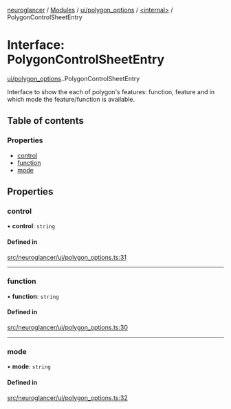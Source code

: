 [neuroglancer](../README.md) / [Modules](../modules.md) / [ui/polygon\_options](../modules/ui_polygon_options.md) / [<internal\>](../modules/ui_polygon_options._internal_.md) / PolygonControlSheetEntry

# Interface: PolygonControlSheetEntry

[ui/polygon_options](../modules/ui_polygon_options.md).[<internal>](../modules/ui_polygon_options._internal_.md).PolygonControlSheetEntry

Interface to show the each of polygon's features: function, feature
and in which mode the feature/function is available.

## Table of contents

### Properties

- [control](ui_polygon_options._internal_.PolygonControlSheetEntry.md#control)
- [function](ui_polygon_options._internal_.PolygonControlSheetEntry.md#function)
- [mode](ui_polygon_options._internal_.PolygonControlSheetEntry.md#mode)

## Properties

### control

• **control**: `string`

#### Defined in

[src/neuroglancer/ui/polygon_options.ts:31](https://github.com/ActiveBrainAtlas2/neuroglancer/blob/1beb5d34/src/neuroglancer/ui/polygon_options.ts#L31)

___

### function

• **function**: `string`

#### Defined in

[src/neuroglancer/ui/polygon_options.ts:30](https://github.com/ActiveBrainAtlas2/neuroglancer/blob/1beb5d34/src/neuroglancer/ui/polygon_options.ts#L30)

___

### mode

• **mode**: `string`

#### Defined in

[src/neuroglancer/ui/polygon_options.ts:32](https://github.com/ActiveBrainAtlas2/neuroglancer/blob/1beb5d34/src/neuroglancer/ui/polygon_options.ts#L32)
